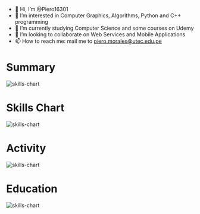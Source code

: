 - 👋 Hi, I’m @Piero16301
- 👀 I’m interested in Computer Graphics, Algorithms, Python and C++ programming
- 🌱 I’m currently studying Computer Science and some courses on Udemy
- 💞️ I’m looking to collaborate on Web Services and Mobile Applications
- 📫 How to reach me: mail me to piero.morales@utec.edu.pe

# Summary
![skills-chart](https://cr-ss-service.azurewebsites.net/api/ScreenShot?widget=summary&username=piero16301)

# Skills Chart
![skills-chart](https://cr-skills-chart-widget.azurewebsites.net/api/api?username=piero16301&skills=C%2B%2B,Python,HTML,Dart,Java,C,JavaScript,C%23&show-other-skills=true)

# Activity
![skills-chart](https://cr-ss-service.azurewebsites.net/api/ScreenShot?widget=activity&username=piero16301)

# Education
![skills-chart](https://cr-ss-service.azurewebsites.net/api/ScreenShot?widget=education&username=piero16301)

<!---
Piero16301/Piero16301 is a ✨ special ✨ repository because its `README.md` (this file) appears on your GitHub profile.
You can click the Preview link to take a look at your changes.
--->
